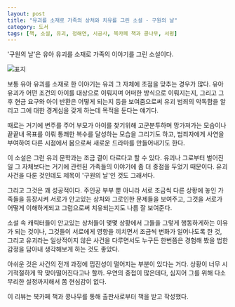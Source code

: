 ```yaml
---
layout: post
title: "유괴를 소재로 가족의 상처와 치유를 그린 소설 - 구원의 날"
category: 도서
tags: [책, 소설, 유괴, 정해연, 시공사, 북카페 책과 콩나무, 서평]
---
```


'구원의 날'은
유아 유괴를 소재로 가족의 이야기를 그린 소설이다.

![표지](https://images2.imgbox.com/78/30/Lull93T1_o.jpg)

보통 유아 유괴를 소재로 한 이야기는 유괴 그 자체에 초점을 맞추는 경우가 많다.
유아 유괴가 어떤 조건의 아이를 대상으로 이뤄지며
어떠한 방식으로 이뤄지는지,
그리고 그 후 현금 요구와 아이 반환은 어떻게 되는지 등을 보여줌으로써
유괴 범죄의 악독함을 알리고 그에 대한 경계심을 갖게 하는데 목적을 둔다는 얘기다.

때로는 거기에 변주를 주어
부모가 아이를 찾기위해 고군분투하며 망가져가는 모습이나
끝끝내 목표를 이뤄 통쾌한 복수를 달성하는 모습을 그리기도 하고,
범죄자에게 사연을 부여하여 다른 시점에서 봄으로써 새로운 드라마를 만들어내기도 한다.

이 소설은 그런 유괴 문학과는 조금 결이 다르다고 할 수 있다.
유괴나 그로부터 벌어진 일 그 자체보다는
거기에 관련된 가족들의 이야기에 좀 더 중점을 두었기 때문이다.
유괴 사건을 다룬 것인데도 제목이 '구원의 날'인 것도 그래서다.

그리고 그것은 꽤 성공적이다.
주인공 부부 뿐 아니라 서로 조금씩 다른 상황에 놓인 가족들을 등장시켜
서로가 안고있는 상처와 그로인한 문제들을 보여주고,
그것을 서로가 어떻게 이해하게되고 그럼으로써 치유되는지도 나름 잘 보여준다.

소설 속 캐릭터들이 안고있는 상처들이 몇몇 상황에서 그들을 그렇게 행동하게하는 이유가 되는 것이나,
그것들이 서로에게 영향을 끼치면서 조금씩 변화가 일어나도록 한 것,
그리고 유괴라는 일상적이지 않은 사건을 다루면서도
누구든 한번쯤은 경험해 봤을 법한 감정을 담아내 생각해보게 하는 것도 좋았다.

아쉬운 것은 사건의 전개 과정에 핍진성이 떨어지는 부분이 있다는 거다.
상황이 너무 시기적절하게 딱 맞아떨어진다고나 할까.
우연의 중첩이 많은데다, 심지어 그를 위해 다소 무리한 설정까지해서
쫌 현심감이 없다.



<div class="im im-info">
이 리뷰는 북카페 책과 콩나무를 통해 출판사로부터 책을 받고 작성했다.
</div>
